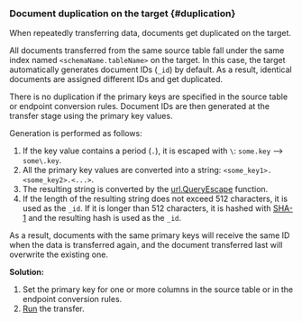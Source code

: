 ### Document duplication on the target {#duplication}

When repeatedly transferring data, documents get duplicated on the target.

All documents transferred from the same source table fall under the same index named `<schemaName.tableName>` on the target. In this case, the target automatically generates document IDs (`_id`) by default. As a result, identical documents are assigned different IDs and get duplicated.

There is no duplication if the primary keys are specified in the source table or endpoint conversion rules. Document IDs are then generated at the transfer stage using the primary key values.

Generation is performed as follows:

1. If the key value contains a period (`.`), it is escaped with `\`: `some.key` --> `some\.key`.
1. All the primary key values are converted into a string: `<some_key1>.<some_key2>.<...>`.
1. The resulting string is converted by the [url.QueryEscape](https://pkg.go.dev/net/url#QueryEscape) function.
1. If the length of the resulting string does not exceed 512 characters, it is used as the `_id`. If it is longer than 512 characters, it is hashed with [SHA-1](https://datatracker.ietf.org/doc/html/rfc3174) and the resulting hash is used as the `_id`.

As a result, documents with the same primary keys will receive the same ID when the data is transferred again, and the document transferred last will overwrite the existing one.

**Solution:**

1. Set the primary key for one or more columns in the source table or in the endpoint conversion rules.
1. [Run](../../../../data-transfer/operations/transfer.md#activate) the transfer.
